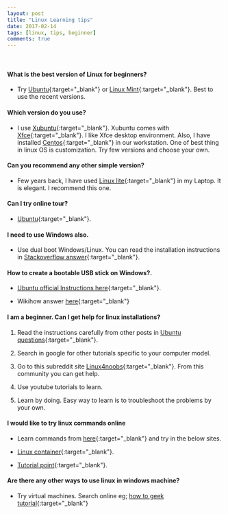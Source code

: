 ```yaml
---
layout: post
title: "Linux Learning tips"
date: 2017-02-14
tags: [linux, tips, beginner]
comments: true
---
```

&nbsp;



####  What is the best version of Linux for beginners?

- Try [Ubuntu](https://www.ubuntu.com/download/desktop){:target="_blank"} or [Linux Mint](https://www.linuxmint.com/download.php){:target="_blank"}. Best to use the recent versions.



#### Which version do you use?

- I use [Xubuntu](http://xubuntu.org/){:target="_blank"}. Xubuntu comes with [Xfce](https://www.xfce.org/){:target="_blank"}. I like Xfce desktop environment. Also, I have installed [Centos](https://www.centos.org/){:target="_blank"} in our workstation. One of best thing in linux OS is customization. Try few versions and choose your own.

<h4> Can you recommend any other simple version? </h4>


- Few years back, I have used [Linux lite](https://www.linuxliteos.com/){:target="_blank"} in my Laptop. It is elegant. I recommend this one.


#### Can I try online tour?

- [Ubuntu](http://tour.ubuntu.com/en/){:target="_blank"}.


#### I need to use Windows also.


- Use dual boot Windows/Linux. You can read the installation instructions in [Stackoverflow answer](http://askubuntu.com/questions/666631/how-can-i-dual-boot-windows-10-and-ubuntu-on-a-uefi-hp-notebook){:target="_blank"}.



#### How to create a bootable USB stick on Windows?.

- [Ubuntu official Instructions here](https://www.ubuntu.com/download/desktop/create-a-usb-stick-on-windows){:target="_blank"}.


- Wikihow answer [here](http://www.wikihow.com/Make-a-USB-Bootable){:target="_blank"}


#### I am a beginner. Can I get help for linux installations?


1. Read the instructions carefully from other posts in [Ubuntu questions](http://askubuntu.com/questions){:target="_blank"}.


2. Search in google for other tutorials specific to your computer model.



3. Go to this subreddit site [Linux4noobs](https://www.reddit.com/r/linux4noobs/){:target="_blank"}. From this community you can get help.


4. Use youtube tutorials to learn.


5. Learn by doing. Easy way to learn is to troubleshoot the problems by your own.



#### I would like to try linux commands online


- Learn commands from [here](http://linuxsurvival.com/linux-directory-structure/){:target="_blank"} and try in the below sites.


- [Linux container](https://linuxcontainers.org/lxd/try-it/?id=86b72c26-43be-45a7-8f42-b730200c8806){:target="_blank"}.



- [Tutorial point](https://www.tutorialspoint.com/unix_terminal_online.php){:target="_blank"}.


#### Are there any other ways to use linux in windows machine?

- Try virtual machines. Search online eg; [how to geek tutorial](https://www.howtogeek.com/196060/beginner-geek-how-to-create-and-use-virtual-machines/){:target="_blank"}
